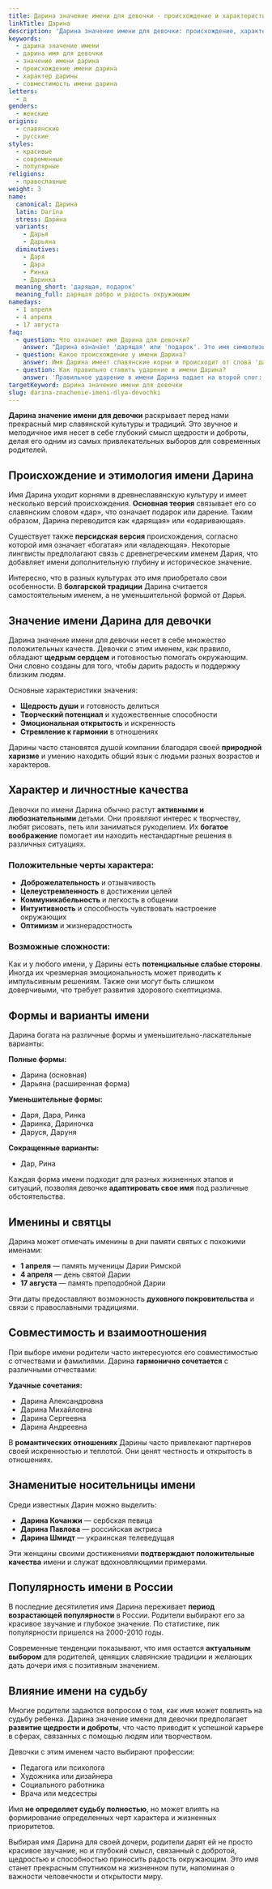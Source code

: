 ```yaml
---
title: Дарина значение имени для девочки - происхождение и характеристика
linkTitle: Дарина
description: 'Дарина значение имени для девочки: происхождение, характер, совместимость. Узнайте все о красивом славянском имени и его влиянии на судьбу.'
keywords:
  - дарина значение имени
  - дарина имя для девочки
  - значение имени дарина
  - происхождение имени дарина
  - характер дарины
  - совместимость имени дарина
letters:
  - д
genders:
  - женские
origins:
  - славянские
  - русские
styles:
  - красивые
  - современные
  - популярные
religions:
  - православные
weight: 3
name:
  canonical: Дарина
  latin: Darina
  stress: Дари́на
  variants:
    - Дарья
    - Дарьяна
  diminutives:
    - Даря
    - Дара
    - Ринка
    - Даринка
  meaning_short: 'дарящая, подарок'
  meaning_full: дарящая добро и радость окружающим
namedays:
  - 1 апреля
  - 4 апреля
  - 17 августа
faq:
  - question: Что означает имя Дарина для девочки?
    answer: "Дарина означает 'дарящая' или 'подарок'. Это имя символизирует щедрость, доброту и способность приносить радость окружающим людям."
  - question: Какое происхождение у имени Дарина?
    answer: Имя Дарина имеет славянские корни и происходит от слова 'дар'. Также существует версия о персидском происхождении со значением 'богатая'.
  - question: Как правильно ставить ударение в имени Дарина?
    answer: 'Правильное ударение в имени Дарина падает на второй слог: Дари́на.'
targetKeyword: дарина значение имени для девочки
slug: darina-znachenie-imeni-dlya-devochki
---
```


**Дарина значение имени для девочки** раскрывает перед нами прекрасный мир славянской культуры и традиций. Это звучное и мелодичное имя несет в себе глубокий смысл щедрости и доброты, делая его одним из самых привлекательных выборов для современных родителей.

## Происхождение и этимология имени Дарина

Имя Дарина уходит корнями в древнеславянскую культуру и имеет несколько версий происхождения. **Основная теория** связывает его со славянским словом «дар», что означает подарок или дарение. Таким образом, Дарина переводится как «дарящая» или «одаривающая».

Существует также **персидская версия** происхождения, согласно которой имя означает «богатая» или «владеющая». Некоторые лингвисты предполагают связь с древнегреческим именем Дария, что добавляет имени дополнительную глубину и историческое значение.

Интересно, что в разных культурах это имя приобретало свои особенности. В **болгарской традиции** Дарина считается самостоятельным именем, а не уменьшительной формой от Дарья.

## Значение имени Дарина для девочки

Дарина значение имени для девочки несет в себе множество положительных качеств. Девочки с этим именем, как правило, обладают **щедрым сердцем** и готовностью помогать окружающим. Они словно созданы для того, чтобы дарить радость и поддержку близким людям.

Основные характеристики значения:

- **Щедрость души** и готовность делиться
- **Творческий потенциал** и художественные способности
- **Эмоциональная открытость** и искренность
- **Стремление к гармонии** в отношениях

Дарины часто становятся душой компании благодаря своей **природной харизме** и умению находить общий язык с людьми разных возрастов и характеров.

## Характер и личностные качества

Девочки по имени Дарина обычно растут **активными и любознательными** детьми. Они проявляют интерес к творчеству, любят рисовать, петь или заниматься рукоделием. Их **богатое воображение** помогает им находить нестандартные решения в различных ситуациях.

### Положительные черты характера:

- **Доброжелательность** и отзывчивость
- **Целеустремленность** в достижении целей
- **Коммуникабельность** и легкость в общении
- **Интуитивность** и способность чувствовать настроение окружающих
- **Оптимизм** и жизнерадостность

### Возможные сложности:

Как и у любого имени, у Дарины есть **потенциальные слабые стороны**. Иногда их чрезмерная эмоциональность может приводить к импульсивным решениям. Также они могут быть слишком доверчивыми, что требует развития здорового скептицизма.

## Формы и варианты имени

Дарина богата на различные формы и уменьшительно-ласкательные варианты:

**Полные формы:**

- Дарина (основная)
- Дарьяна (расширенная форма)

**Уменьшительные формы:**

- Даря, Дара, Ринка
- Даринка, Дариночка
- Даруся, Даруня

**Сокращенные варианты:**

- Дар, Рина

Каждая форма имени подходит для разных жизненных этапов и ситуаций, позволяя девочке **адаптировать свое имя** под различные обстоятельства.

## Именины и святцы

Дарина может отмечать именины в дни памяти святых с похожими именами:

- **1 апреля** — память мученицы Дарии Римской
- **4 апреля** — день святой Дарии
- **17 августа** — память преподобной Дарии

Эти даты предоставляют возможность **духовного покровительства** и связи с православными традициями.

## Совместимость и взаимоотношения

При выборе имени родители часто интересуются его совместимостью с отчествами и фамилиями. Дарина **гармонично сочетается** с различными отчествами:

**Удачные сочетания:**

- Дарина Александровна
- Дарина Михайловна
- Дарина Сергеевна
- Дарина Андреевна

В **романтических отношениях** Дарины часто привлекают партнеров своей искренностью и теплотой. Они ценят честность и открытость в отношениях.

## Знаменитые носительницы имени

Среди известных Дарин можно выделить:

- **Дарина Кочанжи** — сербская певица
- **Дарина Павлова** — российская актриса
- **Дарина Шмидт** — украинская телеведущая

Эти женщины своими достижениями **подтверждают положительные качества** имени и служат вдохновляющими примерами.

## Популярность имени в России

В последние десятилетия имя Дарина переживает **период возрастающей популярности** в России. Родители выбирают его за красивое звучание и глубокое значение. По статистике, пик популярности пришелся на 2000-2010 годы.

Современные тенденции показывают, что имя остается **актуальным выбором** для родителей, ценящих славянские традиции и желающих дать дочери имя с позитивным значением.

## Влияние имени на судьбу

Многие родители задаются вопросом о том, как имя может повлиять на судьбу ребенка. Дарина значение имени для девочки предполагает **развитие щедрости и доброты**, что часто приводит к успешной карьере в сферах, связанных с помощью людям или творчеством.

Девочки с этим именем часто выбирают профессии:

- Педагога или психолога
- Художника или дизайнера
- Социального работника
- Врача или медсестры

Имя **не определяет судьбу полностью**, но может влиять на формирование определенных черт характера и жизненных приоритетов.

Выбирая имя Дарина для своей дочери, родители дарят ей не просто красивое звучание, но и глубокий смысл, связанный с добротой, щедростью и способностью приносить радость окружающим. Это имя станет прекрасным спутником на жизненном пути, напоминая о важности человечности и открытости миру.
